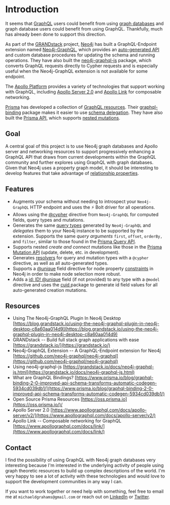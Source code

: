 # Introduction

It seems that [GraphQL](https://graphql.org/) users could benefit from using [graph databases](https://neo4j.com/developer/graph-database/) and graph database users could benefit from using GraphQL. Thankfully, much has already been done to support this direction.

As part of the [GRANDstack](https://grandstack.io/) project, [Neo4j](https://neo4j.com/) has built a GraphQL-Endpoint extension named [Neo4j-GraphQL](https://github.com/neo4j-graphql/neo4j-graphql), which provides an [auto-generated API](https://github.com/neo4j-graphql/neo4j-graphql#auto-generated-query-types) and custom database procedures for updating the schema and running operations. They have also built the [neo4j-graphql-js](https://www.npmjs.com/package/neo4j-graphql-js) package, which converts GraphQL requests directly to Cypher requests and is especially useful when the Neo4j-GraphQL extension is not available for some endpoint. 

The [Apollo Platform](https://www.apollographql.com/) provides a variety of technologies that support working with GraphQL, including [Apollo Server 2.0](https://www.apollographql.com/docs/apollo-server/v2/) and [Apollo Link](https://www.apollographql.com/docs/link/) for composable networking.

[Prisma](https://www.prisma.io/) has developed a collection of [GraphQL resources](https://oss.prisma.io). Their [graphql-binding](https://www.npmjs.com/package/graphql-binding) package makes it easier to use [schema delegation](https://dev-blog.apollodata.com/graphql-schema-delegation-9d832648c543). They have also built the [Prisma API](https://www.prisma.io/docs/reference/prisma-api/overview-ohm2ouceuj), which supports [nested mutations](https://www.prisma.io/docs/reference/prisma-api/mutations-ol0yuoz6go#nested-mutations).

## Goal

A central goal of this project is to use Neo4j graph databases and Apollo server and networking resources to support progressively enhancing a GraphQL API that draws from current developments within the GraphQL community and further explores using GraphQL with graph databases. Given that Neo4j uses a property graph model, it should be interesting to develop features that take advantage of [relationship properties](https://neo4j.com/docs/developer-manual/current/introduction/graphdb-concepts/#graphdb-neo4j-properties).

## Features

* Augments your schema without needing to introspect your `Neo4j-GraphQL` HTTP endpoint and uses the ⚡ Bolt driver for all operations.  
* Allows using the [@cypher](https://github.com/neo4j-graphql/neo4j-graphql#directives) directive from `Neo4j-GraphQL` for computed fields, query types and mutations.  
* Generates the same [query types](https://www.graph.cool/docs/reference/graphql-api/query-api-nia9nushae#query-arguments) generated by `Neo4j-GraphQL` and _delegates_ them to your Neo4j instance to be supported by the extension. Supports the same _query arguments_ `first`, `offset`, `orderBy,` and `filter`, similar to those found in the [Prisma Query API](https://www.graph.cool/docs/reference/graphql-api/query-api-nia9nushae#query-arguments). 
* Supports nested _create and connect_ mutations like those in the [Prisma Mutation API](https://www.prisma.io/docs/reference/prisma-api/mutations-ol0yuoz6go/#examples) \(update, delete, etc. in development\). 
* Generates [resolvers](https://www.apollographql.com/docs/graphql-tools/resolvers) for query and mutation types with a `@cypher` directive, as well as all auto-generated types.  
* Supports a [@unique](https://www.prisma.io/docs/1.4/reference/service-configuration/data-modelling-%28sdl%29-eiroozae8u/#field-constraints) field directive for node property [constraints](https://neo4j.com/docs/developer-manual/current/get-started/cypher/labels-constraints-and-indexes/) in Neo4j in order to make node selection more robust.   
* Adds a [id: ID! @unique](https://www.prisma.io/docs/1.4/reference/service-configuration/data-modelling-%28sdl%29-eiroozae8u/#system-fields) field \(if not provided\) to any type with a `@model` directive and uses the [cuid ](https://www.npmjs.com/package/cuid)package to generate id field values for all auto-generated creation mutations.

## Resources

* Using The Neo4j-GraphQL Plugin In Neo4j Desktop  [https://blog.grandstack.io/using-the-neo4j-graphql-plugin-in-neo4j-desktop-c8a60aa014d9](https://blog.grandstack.io/using-the-neo4j-graphql-plugin-in-neo4j-desktop-c8a60aa014d9)  
* GRANDstack --  Build full stack graph applications with ease  [https://grandstack.io/](https://grandstack.io/)  
* Neo4j-GraphQL Extension --  A GraphQL-Endpoint extension for Neo4j [https://github.com/neo4j-graphql/neo4j-graphql](https://github.com/neo4j-graphql/neo4j-graphql)  
* Using neo4j-graphql-js  [https://grandstack.io/docs/neo4j-graphql-js.html](https://grandstack.io/docs/neo4j-graphql-js.html)  
* What are GraphQL Bindings?  [https://www.prisma.io/blog/graphql-binding-2-0-improved-api-schema-transforms-automatic-codegen-5934cd039db1/](https://www.prisma.io/blog/graphql-binding-2-0-improved-api-schema-transforms-automatic-codegen-5934cd039db1/)  
* Open Source Prisma Resources  [https://oss.prisma.io](https://oss.prisma.io/)/  
* Apollo Server 2.0  [https://www.apollographql.com/docs/apollo-server/v2/](https://www.apollographql.com/docs/apollo-server/v2/)  
* Apollo Link -- Composable networking for GraphQL [https://www.apollographql.com/docs/link/](https://www.apollographql.com/docs/link/)

## Contact

I find the possibility of using GraphQL with Neo4j graph databases very interesting because I'm interested in the underlying activity of people using graph theoretic resources to build up complex descriptions of the world. I'm very happy to see a lot of activity with these technologies and would love to support the development communities in any way I can.

If you want to work together or need help with something, feel free to email me at `michaeldgrahams@gmail.com` or reach out on [LinkedIn](https://www.linkedin.com/in/michael-d-graham/) or [Twitter](https://twitter.com/michaeldgrahams).


